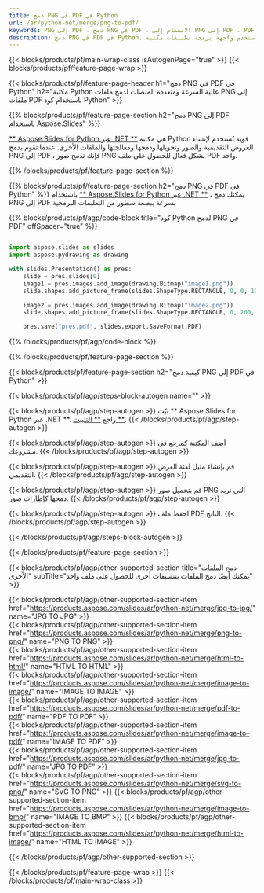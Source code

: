 ```yaml
---
title: دمج PNG في PDF في Python
url: /ar/python-net/merge/png-to-pdf/
keywords: PNG إلى PDF ، دمج PNG في PDF ، الانضمام إلى PNG إلى PDF ، PDF ، PNG ، Python API ، مكتبة Python
description: دمج PNG في PDF في Python. استخدم واجهة برمجة تطبيقات مكتبة Python لدمج PNG و PDF
---
```


{{< blocks/products/pf/main-wrap-class isAutogenPage="true" >}}
{{< blocks/products/pf/feature-page-wrap >}}

{{< blocks/products/pf/feature-page-header h1="دمج PNG في PDF في Python" h2="مكتبة Python عالية السرعة ومتعددة المنصات لدمج ملفات PNG إلى ملفات PDF باستخدام كود Python" >}}

{{% blocks/products/pf/feature-page-section h2="دمج PNG إلى PDF باستخدام Aspose.Slides" %}}

[** Aspose.Slides for Python عبر .NET **](https://products.aspose.com/slides/ar/python-net/) هي مكتبة Python قوية تُستخدم لإنشاء العروض التقديمية والصور وتحويلها ودمجها ومعالجتها والملفات الأخرى. عندما تقوم بدمج PNG إلى PDF ، فإنك تدمج صور PNG بشكل فعال للحصول على ملف PDF واحد.

{{% /blocks/products/pf/feature-page-section %}}




{{% blocks/products/pf/feature-page-section  h2="دمج PNG في PDF في Python" %}}
باستخدام [** Aspose.Slides for Python عبر .NET **](https://products.aspose.com/slides/ar/python-net/) ، يمكنك دمج PNG إلى PDF بسرعة ببضعة سطور من التعليمات البرمجية

{{% blocks/products/pf/agp/code-block title="كود Python لدمج PNG في PDF" offSpacer="true" %}}
```python

import aspose.slides as slides
import aspose.pydrawing as drawing

with slides.Presentation() as pres:
    slide = pres.slides[0]
    image1 = pres.images.add_image(drawing.Bitmap("image1.png"))
	slide.shapes.add_picture_frame(slides.ShapeType.RECTANGLE, 0, 0, 100, 100, image1)

    image2 = pres.images.add_image(drawing.Bitmap("image2.png"))
	slide.shapes.add_picture_frame(slides.ShapeType.RECTANGLE, 0, 200, 100, 100, image2)

    pres.save("pres.pdf", slides.export.SaveFormat.PDF)
```
{{% /blocks/products/pf/agp/code-block %}}

{{% /blocks/products/pf/feature-page-section %}}




{{< blocks/products/pf/feature-page-section  h2="كيفية دمج PNG إلى PDF في Python" >}}


{{< blocks/products/pf/agp/steps-block-autogen name="" >}}


{{< blocks/products/pf/agp/step-autogen >}}
ثبّت ** Aspose.Slides for Python عبر .NET **. راجع [** التثبيت **](https://docs.aspose.com/slides/python-net/installation/).
{{< /blocks/products/pf/agp/step-autogen >}}

{{< blocks/products/pf/agp/step-autogen >}}
أضف المكتبة كمرجع في مشروعك.
{{< /blocks/products/pf/agp/step-autogen >}}

{{< blocks/products/pf/agp/step-autogen >}}
قم بإنشاء مثيل لفئة العرض التقديمي.
{{< /blocks/products/pf/agp/step-autogen >}}

{{< blocks/products/pf/agp/step-autogen >}}
قم بتحميل صور PNG التي تريد دمجها كإطارات صور.
{{< /blocks/products/pf/agp/step-autogen >}}

{{< blocks/products/pf/agp/step-autogen >}}
احفظ ملف PDF الناتج.
{{< /blocks/products/pf/agp/step-autogen >}}


{{< /blocks/products/pf/agp/steps-block-autogen >}}


{{< /blocks/products/pf/feature-page-section >}}




{{< blocks/products/pf/agp/other-supported-section title="دمج الملفات الأخرى" subTitle="يمكنك أيضًا دمج الملفات بتنسيقات أخرى للحصول على ملف واحد" >}}

{{< blocks/products/pf/agp/other-supported-section-item href="https://products.aspose.com/slides/ar/python-net/merge/jpg-to-jpg/" name="JPG TO JPG" >}}  
{{< blocks/products/pf/agp/other-supported-section-item href="https://products.aspose.com/slides/ar/python-net/merge/png-to-png/" name="PNG TO PNG" >}}  
{{< blocks/products/pf/agp/other-supported-section-item href="https://products.aspose.com/slides/ar/python-net/merge/html-to-html/" name="HTML TO HTML" >}}  
{{< blocks/products/pf/agp/other-supported-section-item href="https://products.aspose.com/slides/ar/python-net/merge/image-to-image/" name="IMAGE TO IMAGE" >}}  
{{< blocks/products/pf/agp/other-supported-section-item href="https://products.aspose.com/slides/ar/python-net/merge/pdf-to-pdf/" name="PDF TO PDF" >}}  
{{< blocks/products/pf/agp/other-supported-section-item href="https://products.aspose.com/slides/ar/python-net/merge/image-to-pdf/" name="IMAGE TO PDF" >}}  
{{< blocks/products/pf/agp/other-supported-section-item href="https://products.aspose.com/slides/ar/python-net/merge/jpg-to-pdf/" name="JPG TO PDF" >}}  
{{< blocks/products/pf/agp/other-supported-section-item href="https://products.aspose.com/slides/ar/python-net/merge/svg-to-png/" name="SVG TO PNG" >}} 
{{< blocks/products/pf/agp/other-supported-section-item href="https://products.aspose.com/slides/ar/python-net/merge/image-to-bmp/" name="IMAGE TO BMP" >}} 
{{< blocks/products/pf/agp/other-supported-section-item href="https://products.aspose.com/slides/ar/python-net/merge/html-to-image/" name="HTML TO IMAGE" >}}  
  


{{< /blocks/products/pf/agp/other-supported-section >}}

{{< /blocks/products/pf/feature-page-wrap >}}
{{< /blocks/products/pf/main-wrap-class >}}